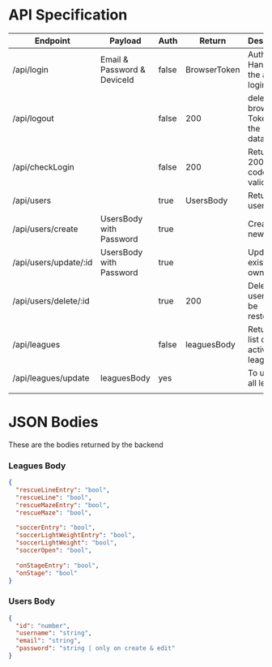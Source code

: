 # API Specification

| Endpoint              | Payload                     | Auth  | Return       | Description                                 |
|-----------------------|-----------------------------|-------|--------------|---------------------------------------------|
| /api/login            | Email & Password & DeviceId | false | BrowserToken | Auth Handler for the admin login            |
| /api/logout           |                             | false | 200          | deletes the browser Token from the database |
| /api/checkLogin       |                             | false | 200          | Returns 200, if the code is still valid     |
| /api/users            |                             | true  | UsersBody    | Returns all users                           |
| /api/users/create     | UsersBody with Password     | true  |              | Create a new user                           |
| /api/users/update/:id | UsersBody with Password     | true  |              | Update an existing owner                    |
| /api/users/delete/:id |                             | true  | 200          | Delete a user (can be restored)             |
| /api/leagues          |                             | false | leaguesBody  | Returns a list of active leagues            |
| /api/leagues/update   | leaguesBody                 | yes   |              | To update all leagues                       |
|                       |                             |       |              |                                             |

# JSON Bodies
These are the bodies returned by the backend

### Leagues Body
```json
{
  "rescueLineEntry": "bool",
  "rescueLine": "bool",
  "rescueMazeEntry": "bool",
  "rescueMaze": "bool",
  
  "soccerEntry": "bool",
  "soccerLightWeightEntry": "bool",
  "soccerLightWeight": "bool",
  "soccerOpen": "bool",
  
  "onStageEntry": "bool",
  "onStage": "bool"
}
```

### Users Body

````json
{
  "id": "number",
  "username": "string",
  "email": "string",
  "password": "string | only on create & edit"
}
````
